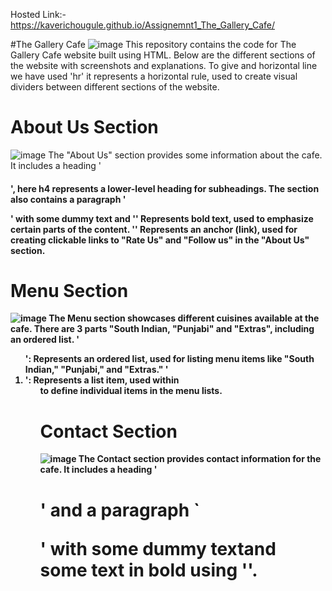 Hosted Link:- https://kaverichougule.github.io/Assignemnt1_The_Gallery_Cafe/

#The Gallery Cafe
![image](https://github.com/kaverichougule/Assignemnt1_The_Gallery_Cafe/assets/101037685/a2fa14ae-b3cd-4db9-96b9-d1464825179c)
This repository contains the code for The Gallery Cafe website built using HTML. Below are the different sections of the website with screenshots and explanations.
To give and horizontal line we have used 'hr' it represents a horizontal rule, used to create visual dividers between different sections of the website.

# About Us Section
![image](https://github.com/kaverichougule/Assignemnt1_The_Gallery_Cafe/assets/101037685/039c5006-ad95-4738-8bfa-a06aab8c0d08)
The "About Us" section provides some information about the cafe. It includes a heading '<h4>', here h4 represents a lower-level heading for subheadings. The section also contains a paragraph '<p>' with some dummy text and 
'<b>' Represents bold text, used to emphasize certain parts of the content.
'<a>' Represents an anchor (link), used for creating clickable links to "Rate Us" and "Follow us" in the "About Us" section.


# Menu Section
![image](https://github.com/kaverichougule/Assignemnt1_The_Gallery_Cafe/assets/101037685/45a43c2d-9a38-493c-8528-6459aa8d89e7)
The Menu section showcases different cuisines available at the cafe. There are 3 parts "South Indian, "Punjabi" and "Extras", including an ordered list.
'<ol>': Represents an ordered list, used for listing menu items like "South Indian," "Punjabi," and "Extras."
'<li>': Represents a list item, used within <ol> to define individual items in the menu lists.

# Contact Section
![image](https://github.com/kaverichougule/Assignemnt1_The_Gallery_Cafe/assets/101037685/cacfde6a-759e-4d3f-bc12-acbe493ffe31)
The Contact section provides contact information for the cafe. It includes a heading '<h1>' and a paragraph `<p>' with some dummy textand some text in bold using '<b>'.




